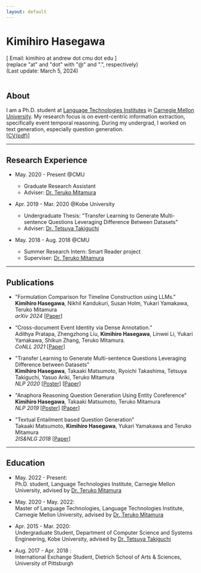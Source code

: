 ```yaml
---
layout: default
---
```


# Kimihiro Hasegawa
[ Email: kimihiro at andrew dot cmu dot edu ]<br/>
(replace "at" and "dot" with "@" and ".", respectively)<br/>
(Last update: March 5, 2024)<br/><br/>

## About
I am a Ph.D. student at [Language Technologies Institutes](https://www.lti.cs.cmu.edu/) in [Carnegie Mellon University](https://www.cmu.edu/). My research focus is on event-centric information extraction, specifically event temporal reasoning. During my undergrad, I worked on text generation, especially question generation. <br>
[[CV(pdf)](https://drive.google.com/file/d/1fGAvWT2AmVUpuLq5hNzCks8o8zg_ZxzG/view?usp=sharing)]

<!-- ### _News_ -->

***
<!-- <br/> -->
## Research Experience
- May. 2020 - Present @CMU <br/>
  - Graduate Research Assistant
  - Adviser: [Dr. Teruko Mitamura](http://www.cs.cmu.edu/~teruko/)

- Apr. 2019 - Mar. 2020 @Kobe University <br/>
  - Undergraduate Thesis: "Transfer Learning to Generate Multi-sentence Questions Leveraging Difference Between Datasets"
  - Adviser: [Dr. Tetsuya Takiguchi](http://www.me.cs.scitec.kobe-u.ac.jp/~takigu/)

- May. 2018 - Aug. 2018 @CMU <br/>
  - Summer Research Intern: Smart Reader project
  - Superviser: [Dr. Teruko Mitamura](http://www.cs.cmu.edu/~teruko/)

***
<!-- <br/> -->
## Publications
- "Formulation Comparison for Timeline Construction using LLMs." <br/>
  __Kimihiro Hasegawa__, Nikhil Kandukuri, Susan Holm, Yukari Yamakawa, Teruko Mitamura<br/>
  _arXiv 2024_ [[Paper](https://arxiv.org/abs/2403.00990)]
- “Cross-document Event Identity via Dense Annotation.” <br/> 
  Adithya Pratapa, Zhengzhong Liu, __Kimihiro Hasegawa__, Linwei Li, Yukari Yamakawa, Shikun
Zhang, Teruko Mitamura.<br/>
  _CoNLL 2021_ [[Paper](https://aclanthology.org/2021.conll-1.39/)]

- "Transfer Learning to Generate Multi-sentence Questions Leveraging Difference between Datasets"<br/>
  __Kimihiro Hasegawa__, Takaaki Matsumoto, Ryoichi Takashima, Tetsuya Takiguchi, Yasuo Ariki, Teruko Mitamura<br/>
  _NLP 2020_ [[Poster](https://drive.google.com/file/d/1icHQc61CXhp-nS1lZLuxd0rke1Rbk3B9/view?usp=sharing)] [[Paper](https://www.anlp.jp/proceedings/annual_meeting/2020/pdf_dir/P5-26.pdf)]

- "Anaphora Reasoning Question Generation Using Entity Coreference"<br/>
  __Kimihiro Hasegawa__, Takaaki Matsumoto, Teruko Mitamura<br/>
  _NLP 2019_ [[Poster](https://drive.google.com/file/d/1LlrQe4RhtwODTitexcz3iuEYe4J_qlo3/view?usp=sharing)] [[Paper](http://www.anlp.jp/proceedings/annual_meeting/2019/pdf_dir/P5-18.pdf)]

- "Textual Entailment based Question Generation"<br/>
  Takaaki Matsumoto, __Kimihiro Hasegawa__, Yukari Yamakawa and Teruko Mitamura<br/>
  _2IS&NLG 2018_ [[Paper](https://www.aclweb.org/anthology/W18-6704)]

***
<!-- <br/> -->
## Education
- May. 2022 - Present: <br />
  Ph.D. student, Language Technologies Institute, Carnegie Mellon University, advised by [Dr. Teruko Mitamura](http://www.cs.cmu.edu/~teruko/)
  
- May. 2020 - May. 2022: <br/>
  Master of Language Technologies, Language Technologies Institute, Carnegie Mellon University, advised by [Dr. Teruko Mitamura](http://www.cs.cmu.edu/~teruko/)

- Apr. 2015 - Mar. 2020: <br/>
  Undergraduate Student, Department of Computer Science and Systems Engineering, Kobe University, advised by [Dr. Tetsuya Takiguchi](http://www.me.cs.scitec.kobe-u.ac.jp/~takigu/)

- Aug. 2017 - Apr. 2018 : <br/>
  International Exchange Student, Dietrich School of Arts & Sciences, University of Pittsburgh
